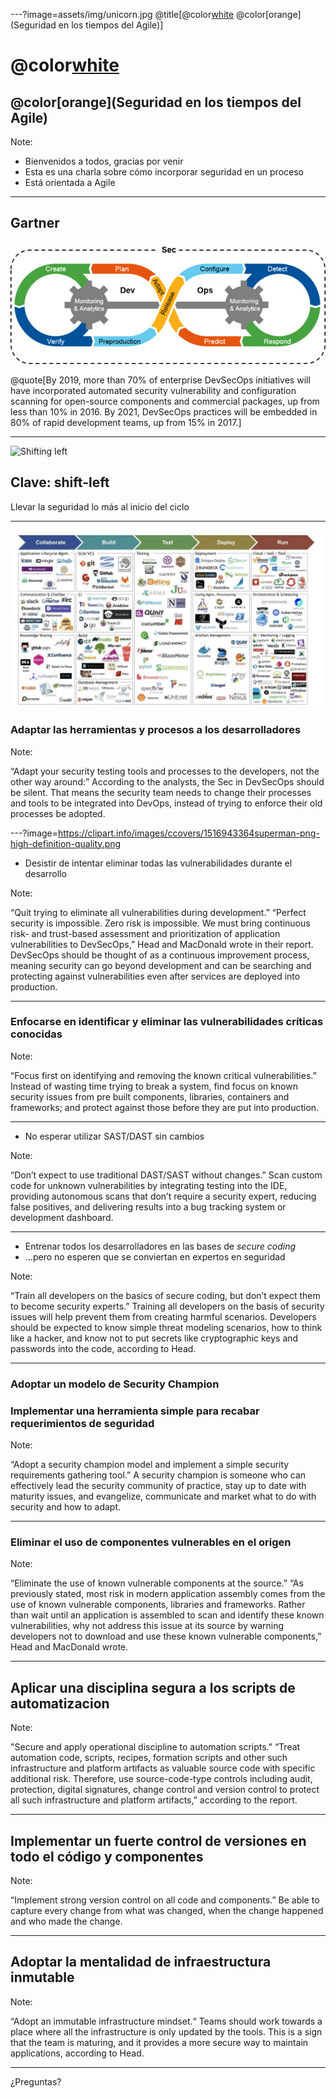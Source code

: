 ---?image=assets/img/unicorn.jpg
@title[@color[white](DevSecOps:) @color[orange](Seguridad en los tiempos del Agile)]

# @color[white](DevSecOps:)

## @color[orange](Seguridad en los tiempos del Agile)

Note: 

- Bienvenidos a todos, gracias por venir
- Esta es una charla sobre cómo incorporar seguridad en un proceso
- Está orientada a Agile

---

## Gartner

![DevSecOps by gartner](assets/img/devsecops-gartner.jpg)

@quote[By 2019, more than 70% of enterprise DevSecOps initiatives will have incorporated automated security vulnerability and configuration scanning for open-source components and commercial packages, up from less than 10% in 2016. By 2021, DevSecOps practices will be embedded in 80% of rapid development teams, up from 15% in 2017.]

--- 

![Shifting left](https://cdn-images-1.medium.com/max/800/1*HgtYStvx8sQzAP4Hpt8Sug.png)

## Clave: shift-left

Llevar la seguridad lo más al inicio del ciclo

---

![DevOps toolset](assets/img/devops-tools.jpg)

### Adaptar las herramientas y procesos a los desarrolladores

Note: 

“Adapt your security testing tools and processes to the developers, not the other way around:” According to the analysts, the Sec in DevSecOps should be silent. That means the security team needs to change their processes and tools to be integrated into DevOps, instead of trying to enforce their old processes be adopted.

---?image=https://clipart.info/images/ccovers/1516943364superman-png-high-definition-quality.png

- Desistir de intentar eliminar todas las vulnerabilidades durante el desarrollo

Note: 

“Quit trying to eliminate all vulnerabilities during development.” “Perfect security is impossible. Zero risk is impossible. We must bring continuous risk- and trust-based assessment and prioritization of application vulnerabilities to DevSecOps,” Head and MacDonald wrote in their report. DevSecOps should be thought of as a continuous improvement process, meaning security can go beyond development and can be searching and protecting against vulnerabilities even after services are deployed into production.

---

### Enfocarse en identificar y eliminar las vulnerabilidades críticas conocidas

Note: 

“Focus first on identifying and removing the known critical vulnerabilities.” Instead of wasting time trying to break a system, find focus on known security issues from pre built components, libraries, containers and frameworks; and protect against those before they are put into production.

---

- No esperar utilizar SAST/DAST sin cambios

Note: 

“Don’t expect to use traditional DAST/SAST without changes.” Scan custom code for unknown vulnerabilities by integrating testing into the IDE, providing autonomous scans that don’t require a security expert, reducing false positives, and delivering results into a bug tracking system or development dashboard.

---

- Entrenar todos los desarrolladores en las bases de *secure coding*
- ...pero no esperen que se conviertan en expertos en seguridad

Note: 

“Train all developers on the basics of secure coding, but don’t expect them to become security experts.” Training all developers on the basis of security issues will help prevent them from creating harmful scenarios. Developers should be expected to know simple threat modeling scenarios, how to think like a hacker, and know not to put secrets like cryptographic keys and passwords into the code, according to Head.  

---

### Adoptar un modelo de Security Champion
### Implementar una herramienta simple para recabar requerimientos de seguridad

Note: 

“Adopt a security champion model and implement a simple security requirements gathering tool.” A security champion is someone who can effectively lead the security community of practice, stay up to date with maturity issues, and evangelize, communicate and market what to do with security and how to adapt.

---

### Eliminar el uso de componentes vulnerables en el origen

Note: 

“Eliminate the use of known vulnerable components at the source.” “As previously stated, most risk in modern application assembly comes from the use of known vulnerable components, libraries and frameworks. Rather than wait until an application is assembled to scan and identify these known vulnerabilities, why not address this issue at its source by warning developers not to download and use these known vulnerable components,” Head and MacDonald wrote.

---

## Aplicar una disciplina segura a los scripts de automatizacion

Note: 

"Secure and apply operational discipline to automation scripts.” “Treat automation code, scripts, recipes, formation scripts and other such infrastructure and platform artifacts as valuable source code with specific additional risk. Therefore, use source-code-type controls including audit, protection, digital signatures, change control and version control to protect all such infrastructure and platform artifacts,” according to the report.


---

## Implementar un fuerte control de versiones en todo el código y componentes

Note: 

“Implement strong version control on all code and components.” Be able to capture every change from what was changed, when the change happened and who made the change.

---

## Adoptar la mentalidad de infraestructura inmutable

Note: 

“Adopt an immutable infrastructure mindset.“ Teams should work towards a place where all the infrastructure is only updated by the tools. This is a sign that the team is maturing, and it provides a more secure way to maintain applications, according to Head.

---

¿Preguntas?